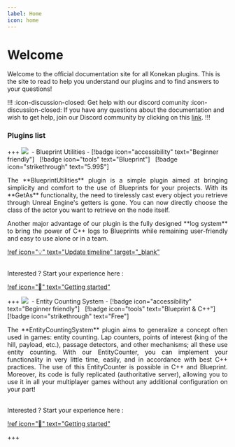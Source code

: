 ```yaml
---
label: Home
icon: home
---
```


# Welcome

Welcome to the official documentation site for all Konekan plugins. This is the site to read to help you understand our plugins and to find answers to your questions!

!!! :icon-discussion-closed:  Get help with our discord comunity  :icon-discussion-closed:
If you have any questions about the documentation and wish to get help, join our Discord community by clicking on this [link](https://discord.gg/8qeGBsw7gn).
!!!

### Plugins list

+++ ![](/static/icones/bu.jpg)&nbsp; - Blueprint Utilities -
[!badge icon="accessibility" text="Beginner friendly"] &nbsp;
[!badge icon="tools" text="Blueprint"] &nbsp;
[!badge icon="strikethrough" text="5.99$"] &nbsp;

<p style="text-align:justify">The **BlueprintUtilities** plugin is a simple plugin aimed at bringing simplicity and comfort to the use of Blueprints for your projects. With its **GetAs** functionality, the need to tirelessly cast every object you retrieve through Unreal Engine's getters is gone. You can now directly choose the class of the actor you want to retrieve on the node itself.</p>
<p style="text-align:justify">Another major advantage of our plugin is the fully designed **log system** to bring the power of C++ logs to Blueprints while remaining user-friendly and easy to use alone or in a team.</P>

[!ref icon=":bulb:" text="Update timeline" target="_blank"](https://rb.gy/256rvi)

<br>
Interested ? Start your experience here :

[!ref icon=":rocket:" text="Getting started"](/BlueprintUtilities/intro.md)

+++ ![](/static/icones/ecs.jpg)&nbsp; - Entity Counting System -
[!badge icon="accessibility" text="Beginner friendly"] &nbsp;
[!badge icon="tools" text="Blueprint & C++"] &nbsp;
[!badge icon="strikethrough" text="Free"] &nbsp;

<p style="text-align:justify">The **EntityCountingSystem** plugin aims to generalize a concept often used in games: entity counting. Lap counters, points of interest (king of the hill, payload, etc.), passage detectors, and other mechanisms; all these use entity counting. With our EntityCounter, you can implement your functionality in very little time, easily, and in accordance with best C++ practices. The use of this EntityCounter is possible in C++ and Blueprint. Moreover, its code is fully replicated (authoritative server), allowing you to use it in all your multiplayer games without any additional configuration on your part!</p>

<br>
Interested ? Start your experience here :

[!ref icon=":rocket:" text="Getting started"](/EntityCountingSystem/intro.md)

+++

